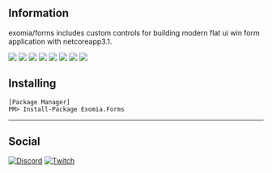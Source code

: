 ## Information

exomia/forms includes custom controls for building modern flat ui win form application with netcoreapp3.1.

![](https://img.shields.io/github/issues-pr/exomia/forms.svg)
![](https://img.shields.io/github/issues/exomia/forms.svg)
![](https://img.shields.io/github/last-commit/exomia/forms.svg)
![](https://img.shields.io/github/contributors/exomia/forms.svg)
![](https://img.shields.io/github/commit-activity/y/exomia/forms.svg)
![](https://img.shields.io/github/languages/top/exomia/forms.svg)
![](https://img.shields.io/github/languages/count/exomia/forms.svg)
![](https://img.shields.io/github/license/exomia/forms.svg)

## Installing

```shell
[Package Manager]
PM> Install-Package Exomia.Forms
```

---
## Social

[![Discord](https://img.shields.io/discord/427640639732187136.svg?label=&logo=discord&logoColor=ffffff&color=7389D8&labelColor=6A7EC2)](https://discord.com/invite/ZFJXe6f)
[![Twitch](https://img.shields.io/twitch/status/exomia.svg?label=&logo=twitch&logoColor=ffffff&color=7389D8&labelColor=6A7EC2)](https://www.twitch.tv/exomia/about)